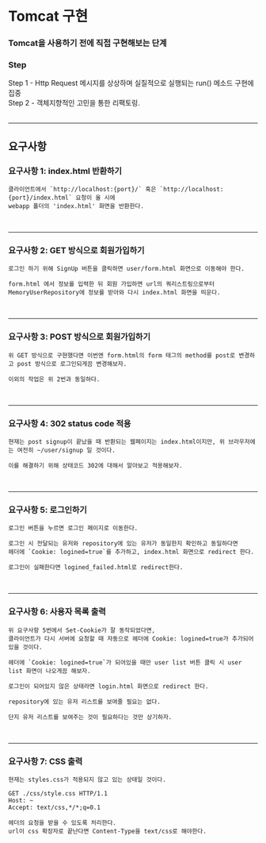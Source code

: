# Tomcat 구현
### Tomcat을 사용하기 전에 직접 구현해보는 단계

### Step
Step 1 - Http Request 메시지를 상상하며 실질적으로 실행되는 run() 메소드 구현에 집중<br>
Step 2 - 객체지향적인 고민을 통한 리팩토링.<br><br>

***
## 요구사항
### 요구사항 1: index.html 반환하기

```
클라이언트에서 `http://localhost:{port}/` 혹은 `http://localhost:{port}/index.html` 요청이 올 시에
webapp 폴더의 'index.html' 화면을 반환한다.
```
<br>

---

### 요구사항 2: GET 방식으로 회원가입하기

```
로그인 하기 위해 SignUp 버튼을 클릭하면 user/form.html 화면으로 이동해야 한다. 

form.html 에서 정보를 입력한 뒤 회원 가입하면 url의 쿼리스트링으로부터
MemoryUserRepository에 정보를 받아와 다시 index.html 화면을 띄운다.
```

<br>

---

### 요구사항 3: POST 방식으로 회원가입하기

```
위 GET 방식으로 구현했다면 이번엔 form.html의 form 태그의 method를 post로 변경하고 post 방식으로 로그인되게끔 변경해보자.

이외의 작업은 위 2번과 동일하다.
```

<br>

---

### 요구사항 4: 302 status code 적용

```
현재는 post signup이 끝났을 때 반환되는 웹페이지는 index.html이지만, 위 브라우저에는 여전히 ~/user/signup 일 것이다. 

이를 해결하기 위해 상태코드 302에 대해서 알아보고 적용해보자.
```

<br>

---

### 요구사항 5: 로그인하기

```
로그인 버튼을 누르면 로그인 페이지로 이동한다.

로그인 시 전달되는 유저와 repository에 있는 유저가 동일한지 확인하고 동일하다면
헤더에 `Cookie: logined=true`를 추가하고, index.html 화면으로 redirect 한다.

로그인이 실패한다면 logined_failed.html로 redirect한다.
```

<br>

---

### 요구사항 6: 사용자 목록 출력

```
위 요구사항 5번에서 Set-Cookie가 잘 동작되었다면,
클라이언트가 다시 서버에 요청할 때 자동으로 헤더에 Cookie: logined=true가 추가되어있을 것이다.

헤더에 `Cookie: logined=true`가 되어있을 때만 user list 버튼 클릭 시 user list 화면이 나오게끔 해보자.

로그인이 되어있지 않은 상태라면 login.html 화면으로 redirect 한다.

repository에 있는 유저 리스트를 보여줄 필요는 없다.

단지 유저 리스트를 보여주는 것이 필요하다는 것만 상기하자.
```

<br>

---

### 요구사항 7: CSS 출력

```
현재는 styles.css가 적용되지 않고 있는 상태일 것이다.

GET ./css/style.css HTTP/1.1
Host: ~
Accept: text/css,*/*;q=0.1

헤더의 요청을 받을 수 있도록 처리한다.
url이 css 확장자로 끝난다면 Content-Type을 text/css로 해야한다.
```
<br>